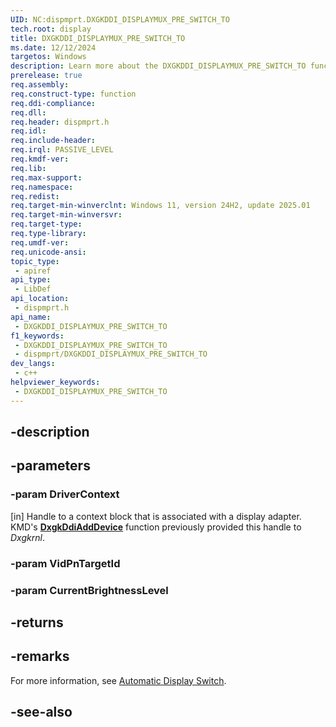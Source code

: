 ```yaml
---
UID: NC:dispmprt.DXGKDDI_DISPLAYMUX_PRE_SWITCH_TO
tech.root: display
title: DXGKDDI_DISPLAYMUX_PRE_SWITCH_TO
ms.date: 12/12/2024
targetos: Windows
description: Learn more about the DXGKDDI_DISPLAYMUX_PRE_SWITCH_TO function.
prerelease: true
req.assembly: 
req.construct-type: function
req.ddi-compliance: 
req.dll: 
req.header: dispmprt.h
req.idl: 
req.include-header: 
req.irql: PASSIVE_LEVEL
req.kmdf-ver: 
req.lib: 
req.max-support: 
req.namespace: 
req.redist: 
req.target-min-winverclnt: Windows 11, version 24H2, update 2025.01
req.target-min-winversvr: 
req.target-type: 
req.type-library: 
req.umdf-ver: 
req.unicode-ansi: 
topic_type:
 - apiref
api_type:
 - LibDef
api_location:
 - dispmprt.h
api_name:
 - DXGKDDI_DISPLAYMUX_PRE_SWITCH_TO
f1_keywords:
 - DXGKDDI_DISPLAYMUX_PRE_SWITCH_TO
 - dispmprt/DXGKDDI_DISPLAYMUX_PRE_SWITCH_TO
dev_langs:
 - c++
helpviewer_keywords:
 - DXGKDDI_DISPLAYMUX_PRE_SWITCH_TO
---
```


## -description

## -parameters

### -param DriverContext

[in] Handle to a context block that is associated with a display adapter. KMD's [**DxgkDdiAddDevice**](nc-dispmprt-dxgkddi_add_device.md) function previously provided this handle to *Dxgkrnl*.

### -param VidPnTargetId

### -param CurrentBrightnessLevel

## -returns

## -remarks

For more information, see [Automatic Display Switch](/windows-hardware/drivers/display/automatic-display-switch).

## -see-also

